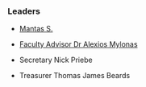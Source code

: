 ### Leaders
* [Mantas S.](mailto:mantas.sanauskas@owasp.org)
* [Faculty Advisor Dr Alexios Mylonas](mailto:alexios.mylonas@owasp.org)

* Secretary Nick Priebe
* Treasurer Thomas James Beards
